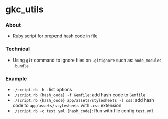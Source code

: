 # gkc_utils

### About
* Ruby script for prepend hash code in file
### Technical
* Using `git` command to ignore files on `.gitignore` such as: `node_modules`, `.bundle`
### Example
* `./script.rb -h `: list options
* `./script.rb {hash_code} -f Gemfile`: add hash code to `Gemfile`
* `./script.rb {hash_code} app/assets/stylesheets -l css`: add hash code to `app/assets/stylesheets` with `.css` extension
* `./script.rb -c test.yml {hash_code}`: Run with file config `test.yml`

